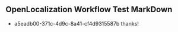 ## OpenLocalization Workflow Test MarkDown
* a5eadb00-371c-4d9c-8a41-cf4d9315587b 
thanks!<!--HONumber=Mar16_HO4-->
